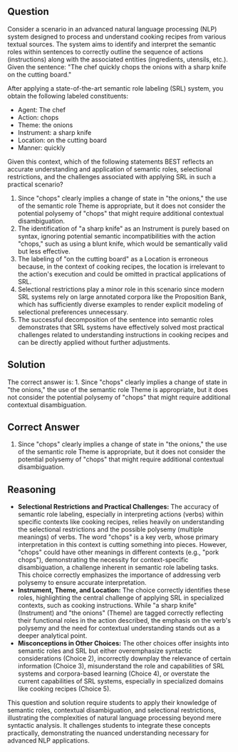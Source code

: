 ## Question
Consider a scenario in an advanced natural language processing (NLP) system designed to process and understand cooking recipes from various textual sources. The system aims to identify and interpret the semantic roles within sentences to correctly outline the sequence of actions (instructions) along with the associated entities (ingredients, utensils, etc.). Given the sentence: "The chef quickly chops the onions with a sharp knife on the cutting board."

After applying a state-of-the-art semantic role labeling (SRL) system, you obtain the following labeled constituents:

- Agent: The chef
- Action: chops
- Theme: the onions
- Instrument: a sharp knife
- Location: on the cutting board
- Manner: quickly

Given this context, which of the following statements BEST reflects an accurate understanding and application of semantic roles, selectional restrictions, and the challenges associated with applying SRL in such a practical scenario?

1. Since "chops" clearly implies a change of state in "the onions," the use of the semantic role Theme is appropriate, but it does not consider the potential polysemy of "chops" that might require additional contextual disambiguation.
2. The identification of "a sharp knife" as an Instrument is purely based on syntax, ignoring potential semantic incompatibilities with the action "chops," such as using a blunt knife, which would be semantically valid but less effective.
3. The labeling of "on the cutting board" as a Location is erroneous because, in the context of cooking recipes, the location is irrelevant to the action's execution and could be omitted in practical applications of SRL.
4. Selectional restrictions play a minor role in this scenario since modern SRL systems rely on large annotated corpora like the Proposition Bank, which has sufficiently diverse examples to render explicit modeling of selectional preferences unnecessary.
5. The successful decomposition of the sentence into semantic roles demonstrates that SRL systems have effectively solved most practical challenges related to understanding instructions in cooking recipes and can be directly applied without further adjustments.

## Solution
The correct answer is: 1. Since "chops" clearly implies a change of state in "the onions," the use of the semantic role Theme is appropriate, but it does not consider the potential polysemy of "chops" that might require additional contextual disambiguation.

## Correct Answer
1. Since "chops" clearly implies a change of state in "the onions," the use of the semantic role Theme is appropriate, but it does not consider the potential polysemy of "chops" that might require additional contextual disambiguation.

## Reasoning
- **Selectional Restrictions and Practical Challenges:** The accuracy of semantic role labeling, especially in interpreting actions (verbs) within specific contexts like cooking recipes, relies heavily on understanding the selectional restrictions and the possible polysemy (multiple meanings) of verbs. The word "chops" is a key verb, whose primary interpretation in this context is cutting something into pieces. However, "chops" could have other meanings in different contexts (e.g., "pork chops"), demonstrating the necessity for context-specific disambiguation, a challenge inherent in semantic role labeling tasks. This choice correctly emphasizes the importance of addressing verb polysemy to ensure accurate interpretation.
- **Instrument, Theme, and Location:** The choice correctly identifies these roles, highlighting the central challenge of applying SRL in specialized contexts, such as cooking instructions. While "a sharp knife" (Instrument) and "the onions" (Theme) are tagged correctly reflecting their functional roles in the action described, the emphasis on the verb's polysemy and the need for contextual understanding stands out as a deeper analytical point.
- **Misconceptions in Other Choices:** The other choices offer insights into semantic roles and SRL but either overemphasize syntactic considerations (Choice 2), incorrectly downplay the relevance of certain information (Choice 3), misunderstand the role and capabilities of SRL systems and corpora-based learning (Choice 4), or overstate the current capabilities of SRL systems, especially in specialized domains like cooking recipes (Choice 5).

This question and solution require students to apply their knowledge of semantic roles, contextual disambiguation, and selectional restrictions, illustrating the complexities of natural language processing beyond mere syntactic analysis. It challenges students to integrate these concepts practically, demonstrating the nuanced understanding necessary for advanced NLP applications.
